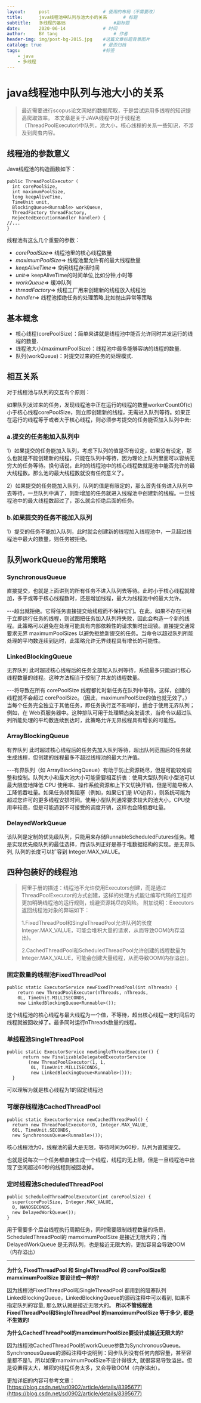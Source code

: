 ```yaml
---
layout:     post                    # 使用的布局（不需要改）
title:      java线程池中队列与池大小的关系      # 标题 
subtitle:   多线程的基础					#副标题
date:       2020-06-14              # 时间
author:     BY tang                     # 作者
header-img: img/post-bg-2015.jpg    #这篇文章标题背景图片
catalog: true                       # 是否归档
tags:                               #标签
    - java
    - 多线程
---
```


# java线程池中队列与池大小的关系 #
> 最近需要进行scopus论文网站的数据爬取，于是尝试运用多线程的知识提高爬取效率。
> 本文章是关于JAVA线程中对于线程池（ThreadPoolExecutor)中队列，池大小，核心线程的关系一些知识，不涉及到爬虫内容。

## 线程池的参数意义 ##
Java线程池的构造函数如下：

    public ThreadPoolExecutor（
      int corePoolSize,
      int maximumPoolSize,
      long keepAliveTime,
      TimeUnit unit,
      BlockingQueue<Runnable> workQueue,
      ThreadFactory threadFactory,
      RejectedExecutionHandler handler) {
    //...
    }

线程池有这么几个重要的参数：

- *corePoolSize*=> 线程池里的核心线程数量
- *maximumPoolSize*=> 线程池里允许有的最大线程数量
- *keepAliveTime*=> 空闲线程存活时间
- *unit*=> keepAliveTime的时间单位,比如分钟,小时等
- *workQueue*=> 缓冲队列
- *threadFactory*=> 线程工厂用来创建新的线程放入线程池
- *handler*=> 线程池拒绝任务的处理策略,比如抛出异常等策略


## 基本概念 ##

- 核心线程(corePoolSize)：简单来讲就是线程池中能否允许同时并发运行的线程的数量.
- 线程池大小(maximumPoolSize)：线程池中最多能够容纳的线程的数量.
- 队列(workQueue)：对提交过来的任务的处理模式.


## 相互关系 ##
对于线程池与队列的交互有个原则：

如果队列发过来的任务，发现线程池中正在运行的线程的数量workerCountOf(c)小于核心线程corePoolSize，则立即创建新的线程，无需进入队列等待。如果正在运行的线程等于或者大于核心线程，则必须参考提交的任务能否加入队列中去:
### a.提交的任务能加入队列中 ###
1）如果提交的任务能加入队列，考虑下队列的值是否有设定，如果没有设定，那么也就是不能创建新的线程，只能在队列中等待，因为理论上队列里面可以容纳无穷大的任务等待。换句话说，此时的线程池中的核心线程数就是池中能否允许的最大线程数。那么池的最大线程数就没有任何意义了。

2）如果提交的任务能加入队列，队列的值是有限定的，那么首先任务进入队列中去等待，一旦队列中满了，则新增加的任务就进入线程池中创建新的线程。一旦线程池中的最大线程数超过了，那么就会拒绝后面的任务。

### b.如果提交的任务不能加入队列 ###
1）提交的任务不能加入队列，此时就会创建新的线程加入线程池中，一旦超过线程池中最大的数量，则任务被拒绝。

## 队列workQueue的常用策略 ##
### SynchronousQueue ###
直接提交，也就是上面讲到的所有任务不进入队列去等待。此时小于核心线程就增加，多于或等于核心线程数时，还是增加线程，最大为线程池中的最大允许。

---超出就拒绝。它将任务直接提交给线程而不保持它们。在此，如果不存在可用于立即运行任务的线程，则试图把任务加入队列将失败，因此会构造一个新的线程。此策略可以避免在处理可能具有内部依赖性的请求集时出现锁。直接提交通常要求无界 maximumPoolSizes 以避免拒绝新提交的任务。当命令以超过队列所能处理的平均数连续到达时，此策略允许无界线程具有增长的可能性。

### LinkedBlockingQueue ###
无界队列 此时超过核心线程后的任务全部加入队列等待，系统最多只能运行核心线程数量的线程。这种方法相当于控制了并发的线程数量。

---将导致在所有 corePoolSize 线程都忙时新任务在队列中等待。这样，创建的线程就不会超过 corePoolSize。（因此，maximumPoolSize的值也就无效了。）当每个任务完全独立于其他任务，即任务执行互不影响时，适合于使用无界队列；例如，在 Web页服务器中。这种排队可用于处理瞬态突发请求，当命令以超过队列所能处理的平均数连续到达时，此策略允许无界线程具有增长的可能性。

### ArrayBlockingQueue ###
有界队列  此时超过核心线程后的任务先加入队列等待，超出队列范围后的任务就生成线程，但创建的线程最多不超过线程池的最大允许值。

---有界队列（如 ArrayBlockingQueue）有助于防止资源耗尽，但是可能较难调整和控制。队列大小和最大池大小可能需要相互折衷：使用大型队列和小型池可以最大限度地降低 CPU 使用率、操作系统资源和上下文切换开销，但是可能导致人工降低吞吐量。如果任务频繁阻塞（例如，如果它们是 I/O边界），则系统可能为超过您许可的更多线程安排时间。使用小型队列通常要求较大的池大小，CPU使用率较高，但是可能遇到不可接受的调度开销，这样也会降低吞吐量。

### DelayedWorkQueue ###
该队列是定制的优先级队列，只能用来存储RunnableScheduledFutures任务。堆是实现优先级队列的最佳选择，而该队列正好是基于堆数据结构的实现。是无界队列, 队列的长度可以扩容到 Integer.MAX_VALUE。

## 四种包装好的线程池 ##
> 阿里手册的描述：线程池不允许使用Executors创建，而是通过ThreadPoolExecutor的方式创建，这样的处理方式能让编写代码的工程师更加明确线程池的运行规则，规避资源耗尽的风险。
> 附加说明：Executors返回线程池对象的弊端如下：
> 
> 1.FixedThreadPool和SingleThreadPool允许队列的长度Integer.MAX_VALUE，可能会堆积大量的请求，从而导致OOM(内存溢出)。
> 
> 2.CachedThreadPool和ScheduledThreadPool允许创建的线程数量为Integer.MAX_VALUE，可能会创建大量线程，从而导致OOM(内存溢出)。

### 固定数量的线程池FixedThreadPool ###

	​public static ExecutorService newFixedThreadPool(int nThreads) {
	    return new ThreadPoolExecutor(nThreads, nThreads,
	    0L, TimeUnit.MILLISECONDS,
	    new LinkedBlockingQueue<Runnable>());

这个线程池的核心线程与最大线程为一个值，不等待，超出核心线程一定时间后的线程就被回收掉了。最多同时运行nThreads数量的线程。

### 单线程池SingleThreadPool ###

	public static ExecutorService newSingleThreadExecutor() {
	      return new FinalizableDelegatedExecutorService
	        (new ThreadPoolExecutor(1, 1,
	         0L, TimeUnit.MILLISECONDS,
	         new LinkedBlockingQueue<Runnable>()));
	​  }

可以理解为就是核心线程为1的固定线程池

### 可缓存线程池CachedThreadPool ###

	public static ExecutorService newCachedThreadPool() {
	  return new ThreadPoolExecutor(0, Integer.MAX_VALUE,
	  60L, TimeUnit.SECONDS,
	  new SynchronousQueue<Runnable>());
核心线程池为0，线程池的最大是无限，等待时间为60秒，队列为直接提交。

也就是说每次一个任务都直接生成一个线程，线程的无上限，但是一旦线程池中出现了空闲超过60秒的线程则被回收掉。

### 定时线程池ScheduledThreadPool ###

	public ScheduledThreadPoolExecutor(int corePoolSize) {
	  super(corePoolSize, Integer.MAX_VALUE, 
	  0, NANOSECONDS,
	  new DelayedWorkQueue());
	}

用于需要多个后台线程执行周期任务，同时需要限制线程数量的场景，ScheduledThreadPool的 mamximumPoolSize 是接近无限大的；而DelayedWorkQueue 是无界队列，也是接近无限大的，更加容易会导致OOM（内存溢出）

----------

**为什么 FixedThreadPool 和 SingleThreadPool 的 corePoolSize和mamximumPoolSize 要设计成一样的?**

因为线程池FixedThreadPool和SingleThreadPool 都用到的阻塞队列 LinkedBlockingQueue，LinkedBlockingQueue的源码注释中可以看到, 如果不指定队列的容量, 那么默认就是接近无限大的。
**所以不管线程池FixedThreadPool和SingleThreadPool 的mamximumPoolSize 等于多少, 都是不生效的!**

**为什么CachedThreadPool的mamximumPoolSize要设计成接近无限大的?**

因为线程池CachedThreadPool的workQueue参数为SynchronousQueue。SynchronousQueue的源码注释中说明到：同步队列没有任何内部容量，甚至容量都不是1。所以如果mamximumPoolSize不设计得很大, 就很容易导致溢出。但是设置得太大，堆积的线程任务太多，又会导致OOM（内存溢出）。

更加详细的内容可参考文章：[https://blog.csdn.net/sd0902/article/details/8395677](https://blog.csdn.net/sd0902/article/details/8395677)
